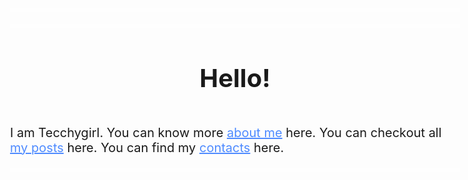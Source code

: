 
<html lang="en">
<head>
  <meta charset="UTF-8">
  <meta http-equiv="X-UA-Compatible" content="IE=Edge">
  <meta name="viewport" content="width=device-width, initial-scale=1">

  <title>Home</title>
  
  <!-- HTML -->
  

  <!-- Custom Styles -->
  <link rel="stylesheet" href="style.css">
<style>
body 
{
    font-size: 15pt;
  
}
a
{
  color:#4F8BFF;
font-style:french scritp;
  
}
P
{
  background-color:#ECECFD;
border-style:solid;
border-color: white;
opacity: 0.9;

}

html{
  scroll-behavior: smooth;
}
li{
  list-style: none;
}
h1
{
text-align:center;
}
</style>
</head>

<body>
 

<p>
<h1>Hello!</h1>
<br/>
I am Tecchygirl. You can know more <a href="about.html">about me</a> here. You can checkout all <a href="blog1.html">my posts</a> here. 
You can find my <a href="contact.html">contacts</a> here.
</p>
   
 
  <!-- Project -->
  <script src="main.js"></script>
